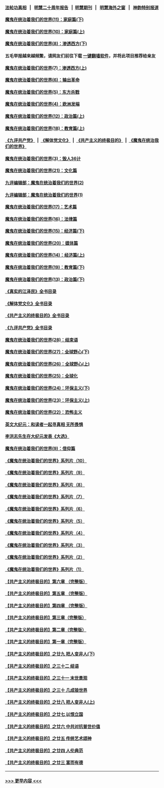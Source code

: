 #### [法轮功真相](https://github.com/gfw-breaker/truth/blob/master/README.md?t=0) &nbsp;&nbsp;|&nbsp;&nbsp; [明慧二十周年报告](https://github.com/gfw-breaker/mh-reports/blob/master/README.md?t=0) &nbsp;&nbsp;|&nbsp;&nbsp;[明慧期刊](https://github.com/gfw-breaker/mh-qikan) &nbsp;&nbsp;|&nbsp;&nbsp; [明慧海外之窗](https://github.com/gfw-breaker/mh-news/blob/master/README.md?t=0) &nbsp;&nbsp;|&nbsp;&nbsp; [神韵特别报道](https://github.com/gfw-breaker/mh-news/blob/master/shenyun.md?t=0)
#### [魔鬼在统治着我们的世界(11)：家庭篇(下)](../pages/nsc422/n10440961.md?t=12070450) 
#### [魔鬼在统治着我们的世界(10)：家庭篇(上)](../pages/nsc422/n10435448.md?t=12070450) 
#### [魔鬼在统治着我们的世界(8)：渗透西方(下)](../pages/nsc422/n10429603.md?t=12070450) 
#### 五毛举报越来越频繁，请网友们前往下载 [一键翻墙软件](https://github.com/gfw-breaker/ssr-accounts)，并将此项目推荐给亲友
#### [魔鬼在统治着我们的世界(7)：渗透西方(上)](../pages/nsc422/n10426013.md?t=12070450) 
#### [魔鬼在统治着我们的世界(6)：输出革命](../pages/nsc422/n10421536.md?t=12070450) 
#### [魔鬼在统治着我们的世界(5)：东方杀戮](../pages/nsc422/n10417707.md?t=12070450) 
#### [魔鬼在统治着我们的世界(4)：欧洲发端](../pages/nsc422/n10414890.md?t=12070450) 
#### [魔鬼在统治着我们的世界(12)：政治篇(上)](../pages/nsc422/n10444576.md?t=12070450) 
#### [魔鬼在统治着我们的世界(18)：教育篇(上)](../pages/nsc422/n10526970.md?t=12070450) 
#### [《九评共产党》](https://github.com/begood0513/9ping.md/blob/master/README.md) &nbsp;|&nbsp; [《解体党文化》](../../../../jtdwh.md/blob/master/README.md)  &nbsp;|&nbsp; [《共产主义的终极目的》](../../../../gczydzjmd.md/blob/master/README.md) &nbsp;|&nbsp; [《魔鬼在统治我们的世界》](../../../../mgztzwmdsj.md/blob/master/README.md) 
#### [魔鬼在统治着我们的世界(3)：毁人36计](../pages/nsc422/n10411583.md?t=12070450) 
#### [魔鬼在统治着我们的世界(21)：文化篇](../pages/nsc422/n10597706.md?t=12070450) 
#### [九评编辑部：魔鬼在统治着我们的世界(2)](../pages/nsc422/n10410036.md?t=12070450) 
#### [九评编辑部：魔鬼在统治着我们的世界(1)](../pages/nsc422/n10406825.md?t=12070450) 
#### [魔鬼在统治着我们的世界(17)：艺术篇](../pages/nsc422/n10499093.md?t=12070450) 
#### [魔鬼在统治着我们的世界(16)：法律篇](../pages/nsc422/n10485969.md?t=12070450) 
#### [魔鬼在统治着我们的世界(15)：经济篇(下)](../pages/nsc422/n10469975.md?t=12070450) 
#### [魔鬼在统治着我们的世界(20)：媒体篇](../pages/nsc422/n10586579.md?t=12070450) 
#### [魔鬼在统治着我们的世界(14)：经济篇(上)](../pages/nsc422/n10457370.md?t=12070450) 
#### [魔鬼在统治着我们的世界(19)：教育篇(下)](../pages/nsc422/n10564808.md?t=12070450) 
#### [魔鬼在统治着我们的世界(13)：政治篇(下)](../pages/nsc422/n10448270.md?t=12070450) 
#### [《真实的江泽民》全书目录](../pages/nsc422/n13721399.md?t=12070450) 
#### [《解体党文化》全书目录](../pages/nsc422/n13721157.md?t=12070450) 
#### [《共产主义的终极目的》全书目录](../pages/nsc422/n13721048.md?t=12070450) 
#### [《九评共产党》全书目录](../pages/nsc422/n13708085.md?t=12070450) 
#### [魔鬼在统治着我们的世界(28)：结束语](../pages/nsc422/n10936246.md?t=12070450) 
#### [魔鬼在统治着我们的世界(27)：全球野心(下)](../pages/nsc422/n10928319.md?t=12070450) 
#### [魔鬼在统治着我们的世界(26)：全球野心(上)](../pages/nsc422/n10900318.md?t=12070450) 
#### [魔鬼在统治着我们的世界(25)：全球化](../pages/nsc422/n10788205.md?t=12070450) 
#### [魔鬼在统治着我们的世界(24)：环保主义(下)](../pages/nsc422/n10695307.md?t=12070450) 
#### [魔鬼在统治着我们的世界(23)：环保主义(上)](../pages/nsc422/n10688613.md?t=12070450) 
#### [魔鬼在统治着我们的世界(22)：恐怖主义](../pages/nsc422/n10614727.md?t=12070450) 
#### [英文大纪元：和读者一起寻真相 无所畏惧](../pages/nsc422/n12542027.md?t=12070450) 
#### [李洪志先生在大纪元发表《大选》](../pages/nsc422/n12534746.md?t=12070450) 
#### [魔鬼在统治着我们的世界(9)：信仰篇](../pages/nsc422/n10432159.md?t=12070450) 
#### [《魔鬼在统治着我们的世界》系列片（10）](../pages/nsc422/n12292670.md?t=12070450) 
#### [《魔鬼在统治着我们的世界》系列片（9）](../pages/nsc422/n12290859.md?t=12070450) 
#### [《魔鬼在统治着我们的世界》系列片（8）](../pages/nsc422/n12287445.md?t=12070450) 
#### [《魔鬼在统治着我们的世界》系列片（7）](../pages/nsc422/n12283425.md?t=12070450) 
#### [《魔鬼在统治着我们的世界》系列片（6）](../pages/nsc422/n12282314.md?t=12070450) 
#### [《魔鬼在统治着我们的世界》系列片（5）](../pages/nsc422/n12281419.md?t=12070450) 
#### [《魔鬼在统治着我们的世界》系列片（4）](../pages/nsc422/n12274024.md?t=12070450) 
#### [《魔鬼在统治着我们的世界》系列片（3）](../pages/nsc422/n12271322.md?t=12070450) 
#### [《魔鬼在统治着我们的世界》系列片（2）](../pages/nsc422/n12269049.md?t=12070450) 
#### [《魔鬼在统治着我们的世界》系列片（1）](../pages/nsc422/n12267575.md?t=12070450) 
#### [【共产主义的终极目的】第六章 （完整版）](../pages/nsc422/n11428913.md?t=12070450) 
#### [【共产主义的终极目的】第五章 （完整版）](../pages/nsc422/n11428912.md?t=12070450) 
#### [【共产主义的终极目的】第四章 （完整版）](../pages/nsc422/n11428907.md?t=12070450) 
#### [【共产主义的终极目的】第三章（完整版）](../pages/nsc422/n11428848.md?t=12070450) 
#### [【共产主义的终极目的】第二章（完整版）](../pages/nsc422/n11428831.md?t=12070450) 
#### [【共产主义的终极目的】第一章（完整版）](../pages/nsc422/n11417651.md?t=12070450) 
#### [【共产主义的终极目的】之廿九 把人变非人(下)](../pages/nsc422/n11344140.md?t=12070450) 
#### [【共产主义的终极目的】之三十二 结语](../pages/nsc422/n11360535.md?t=12070450) 
#### [【共产主义的终极目的】之三十一 末世景观](../pages/nsc422/n11351129.md?t=12070450) 
#### [【共产主义的终极目的】之三十 几成狼世界](../pages/nsc422/n11348280.md?t=12070450) 
#### [【共产主义的终极目的】之廿八 把人变非人(上)](../pages/nsc422/n11340492.md?t=12070450) 
#### [【共产主义的终极目的】之廿七 以恨立国](../pages/nsc422/n11336944.md?t=12070450) 
#### [【共产主义的终极目的】之廿六 中共对抗普世价值](../pages/nsc422/n11324785.md?t=12070450) 
#### [【共产主义的终极目的】之廿五 传统艺术颂神](../pages/nsc422/n11296396.md?t=12070450) 
#### [【共产主义的终极目的】之廿四 人伦典范](../pages/nsc422/n11296397.md?t=12070450) 
#### [【共产主义的终极目的】之廿三 富而有德](../pages/nsc422/n11283598.md?t=12070450) 

----
#### [ >>> 更早内容 <<< ](../indexes/nsc422-earlier.md)
